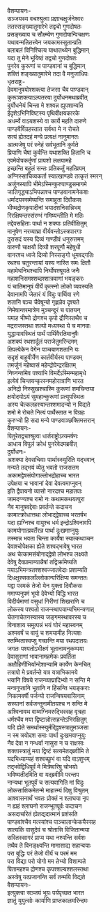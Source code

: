 वैशम्पायनः-  
सञ्जयस्य वचश्श्रुत्वा प्रज्ञाचक्षुर्जनेश्वरः  
ततस्सङ्ख्यातुमारेभे तद्वचो गुणदोषतः  
प्रसङ्ख्याय च सौक्ष्म्येण गुणदोषान्विचक्षणः  
यथावन्मतितत्त्वेन जयकामस्सुतान्प्रति  
बलाबलं विनिश्चित्य याथातथ्येन बुद्धिमान्  
यदा तु मेने भूयिष्ठं तद्वचो गुणदोषतः  
पुनरेव कुरूणां च पाण्डवानां च बुद्धिमान्  
शक्तिं शङ्ख्यातुमारेभे तदा वै मनुजाधिपः  
धृतराष्ट्रः-  
देवमानुषयोश्शक्त्या तेजसा चैव पाण्डवान्  
कुरूञ्शक्त्याऽल्पतरया दुर्योधनमथाब्रवीत्  
दुर्योधनेयं चिन्ता मे शश्वन्न ह्युपशाम्यति  
ईदृशेऽभिनिविष्टस्य पृथिवीक्षयकारके  
अधर्म्ये वाऽयशस्ये वा कार्ये महति दारुणे  
पाण्डवैर्विग्रहस्तात सर्वथा मे न रोचते  
सत्यं ह्येतदहं मन्ये प्रत्यक्षं नानुमानतः  
आत्मजेषु परं स्नेहं सर्वभूतानि कुर्वते  
प्रियाणि चैषां कुर्वन्ति यथाशक्ति हितानि च  
एवमेवोपकर्तॄणां प्रायशो लक्षयामहे  
इच्छन्ति बहुलं सन्तः प्रतिकर्तुं महत्प्रियम्  
अग्निस्साचिव्यकर्ता स्यात्खाण्डवे तत्कृतं स्मरन्  
अर्जुनस्यापि भीमेऽस्मिन्कुरुपाण्डुसमागमे  
जातिगृद्ध्याऽभिपन्नाश्च पाण्डवानामनेकशः  
धर्मादयस्समेष्यन्ति समाहूता दिवौकसः  
भीष्मद्रोणकृपादीनां भयादशनिसन्निभम्  
रिरक्षिषन्तस्संरम्भं गमिष्यन्तीति मे मतिः  
तद्देवसहिताः पार्था न शक्याः प्रतिवीक्षितुम्  
मानुषेण नरव्याघ्रा वीर्यवन्तोऽस्त्रपारगाः  
दुरासदं यस्य दिव्यं गाण्डीवं धनुरुत्तमम्  
वारुणौ चाक्षयौ दिव्यौ शरपूर्णौ महेषुधी  
वानरश्च ध्वजे दिव्यो निस्सङ्गो धूमवद्गतिः  
रथश्च चतुरन्तायां यस्य नास्ति समः क्षितौ  
महामेघनिभश्चापि निर्घोषश्श्रूयते जनैः  
महाशनिसमश्शब्दश्शात्रवाणां भयङ्करः  
यं चातिमानुषं वीर्ये कृत्स्नो लोको व्यवस्यति  
देवानामपि जेतारं यं विदुः पार्थिवा रणे  
शतानि पञ्च चैवेषून्यो गृह्णन्नेव दृश्यते  
निमेषान्तरमात्रेण मुञ्चन्दूरं च पातयन्  
यमाह भीष्मो द्रोणश्च कृपो द्रौणिस्तथैव च  
मद्रराजस्तथा शल्यो मध्यस्था ये च मानवाः  
युद्धायावस्थितं पार्थं पार्थिवैरतिमानुषैः  
अशक्यं रथशार्दूलं पराजेतुमरिन्दमम्  
क्षिपत्येकेन वेगेन पञ्चबाणशतानि यः  
सदृशं बाहुवीर्येण कार्तवीर्यस्य पाण्डवम्  
तमर्जुनं महेष्वासं महेन्द्रोपेन्द्ररक्षितम्  
निघ्नन्तमिव पश्याभि विमर्देऽस्मिन्महामृधे  
इत्येवं चिन्तयन्कृत्स्नमहोरात्राणि भारत  
अनिद्रो निस्सुखश्चास्मि कुरूणां शमचिन्तया  
क्षयोदयोऽयं सुमहान्कुरूणां प्रत्युपस्थितः  
अस्य चेत्कलहस्यान्तश्शमादन्यो न विद्यते  
शमो मे रोचते नित्यं पार्थैस्तात न विग्रहः  
कुरुभ्यो हि सदा मन्ये पाण्डवाञ्छक्तिमत्तरान्  
वैशम्पायनः-  
पितुरेतद्वचश्श्रुत्वा धार्तराष्ट्रोऽत्यमर्षणः  
आधाय विपुलं क्रोधं पुनरेवेदमब्रवीत्  
दुर्योधनः-  
अशक्या देवसचिवाः पार्थास्स्युरिति यद्भवान्  
मन्यते तद्भयं व्येतु भवतो राजसत्तम  
अकामद्वेषसंयोगाल्लोभद्रोहाच्च भारत  
उपेक्षया च भावानां देवा देवत्वमाप्नुवन्  
इति द्वैपायनो व्यासो नारदश्च महातपाः  
जामदग्न्यश्च रामो नः कथामकथयत्पुरा  
नैव मानुषवद्देवाः प्रवर्तन्ते कदाचन  
कामात्क्रोधात्तथा लोभाद्द्वेषाच्च भरतर्षभ  
यदा ह्यग्निश्च वायुश्च धर्म इन्द्रोऽश्विनावपि  
कामयोगात्प्रवर्तेरन्न पार्था दुःखमाप्नुयुः  
तस्मान्न भवता चिन्ता कार्यैषा स्यात्कथञ्चन  
देवाश्चोपेक्षका ह्येते शश्वद्भावेषु भारत  
अथ चेत्कामसंयोगाद्द्वेषो लोभश्च लक्ष्यते  
देवेषु दैवप्रामाण्यान्नैषां तद्विक्रमिष्यति  
मयाऽभिमन्त्रतश्शश्वज्जातवेदाः प्रशाम्यति  
दिधक्षुस्सकलाँल्लोकान्परिक्षिप्य समन्ततः  
यद्वा परमकं तेजो येन युक्ता दिवौकसः  
ममाप्यनुपमं भूयो देवेभ्यो विद्धि भारत  
विदीर्यमाणां वसुधां गिरीणां शिखराणि च  
लोकस्य पश्यतो राजन्स्थापयाम्यभिमन्त्रणात्  
चेतनाचेतनस्यास्य जङ्गमस्थावरस्य च  
विनाशाय समुत्पन्नं भयं घोरं महास्वनम्  
अश्मवर्षं च वायुं च शमयामीह नित्यशः  
स्तम्भितास्वप्सु गच्छन्ति मया रथपदातयः  
जगतः पश्यतोऽभीक्ष्णं भूतानामनुकम्पया  
देवासुराणां भावानामहमेकः प्रवर्तिता  
अक्षौहिणीभिर्यान्देशान्यामि कार्येण केनचित्  
तत्रापो मे प्रवर्तन्ते यत्र यत्राभिकामये  
भयानि विषये राजन्व्याघ्रादिभ्यो न सन्ति मे  
मन्त्रगुप्तानि भूतानि न हिंसन्ति भयङ्कराः  
निकामवर्षी पर्जन्यो राजन्विषयवासिनाम्  
सस्यानां सर्वजन्तूनामीतयश्च न सन्ति मे  
अश्विनावथ वाय्वग्निमरुद्भिस्सह वृत्रहा  
धर्मश्चैव मया द्विष्टान्नोत्सहन्तेऽभिरक्षितुम्  
यदि ह्येते समर्थास्स्युर्मद्द्विषस्त्रातुमञ्जसा  
न स्म त्रयोदश समाः पार्था दुःखमवाप्नुयुः  
नैव देवा न गन्धर्वा नासुरा न च राक्षसाः  
शक्तास्त्रातुं मया द्विष्टं सत्यमेतद्ब्रवीमि ते  
यदभिध्याम्यहं शश्वच्छुभं वा यदि वाऽशुभम्  
तद्भवेद्विधिपूर्वं मे मित्रेष्वरिषु चोभयोः  
भविष्यतीदमिति वा यद्ब्रवीमि परन्तप  
नान्यथा भूतपूर्वं च सत्यवागिति मां विदुः  
लोकसाक्षिकमेतन्मे माहात्म्यं दिक्षु विश्रुतम्  
आश्वासनार्थं भवतः प्रोक्तं न श्लाघया नृप  
न ह्यहं श्लाघनो राजन्भूतपूर्वः कदाचन  
असदाचरितं ह्येतद्यदात्मानं प्रशंसति  
पाण्डवांश्चैव मत्स्यांश्च पाञ्चालान्केकयैस्सह  
सात्यकिं वासुदेवं च श्रोतासि विजितान्मया  
सरितस्सागरं प्राप्य यथा नश्यन्ति सर्वशः  
तथैव ते विनङ्क्ष्यन्ति मामासाद्य सहान्वयाः  
परा बुद्धिः परं तेजो वीर्यं च परमं मम  
परा विद्या परो योगो मम तेभ्यो विशाम्पते  
पितामहश्च द्रोणश्च कृपश्शल्यश्शलस्तथा  
अस्त्रेषु यत्प्रजानन्ति सर्वं तन्मयि विद्यते  
वैशम्पायनः-  
इत्युक्त्वा सञ्जयं भूयः पर्यपृच्छत भारत  
ज्ञातुं युयुत्सोः कार्याणि प्राप्तकालमरिन्दमः  
